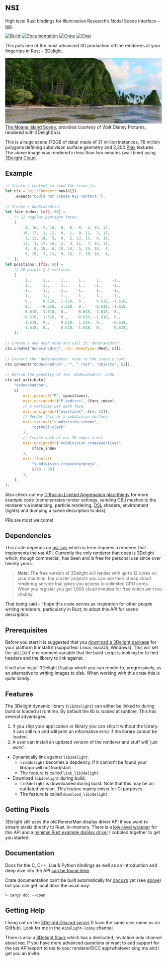 # ɴsɪ

High level Rust bindings for Illumination Research’s Nodal Scene Interface – [ɴsɪ](https://nsi.readthedocs.io/).

[![Build](https://github.com/virtualritz/nsi/workflows/Build/badge.svg)](https://github.com/virtualritz/nsi/actions)
[![Documentation](https://docs.rs/nsi/badge.svg)](https://docs.rs/nsi)
[![Crate](https://img.shields.io/crates/v/nsi.svg)](https://crates.io/crates/nsi)
[![Chat](https://badges.gitter.im/n-s-i/community.svg)](https://gitter.im/n-s-i/community)

This puts one of the most advanced 3D production offline renderers at your fingertips in Rust – [3Delight](https://www.3delight.com/).

![Moana Island, rendered with 3Delight|ɴsɪ](moana_island.jpg)
[The Moana Island Scene](https://www.technology.disneyanimation.com/islandscene), provided courtesy of Walt Disney Pictures, rendered with 3Delight|ɴsɪ.

This is a huge scene (72GB of data) made of 31 million instances, 78 million polygons defining subdivison surface geometry and 2,300 [Ptex](http://ptex.us/) textures. The above image was rendered in less than two minutes (wall time) using [3Delight Cloud](https://documentation.3delightcloud.com/display/3DLC/Cloud+Rendering+Speed).

## Example

```rust
// Create a context to send the scene to.
let ctx = nsi::Context::new(&[])
    .expect("Could not create NSI context.");

// Create a dodecahedron.
let face_index: [u32; 60] =
    // 12 regular pentagon faces.
    [
         0, 16,  2, 10,  8,  0,  8,  4, 14, 12,
        16, 17,  1, 12,  0,  1,  9, 11,  3, 17,
         1, 12, 14,  5,  9,  2, 13, 15,  6, 10,
        13,  3, 17, 16,  2,  3, 11,  7, 15, 13,
         4,  8, 10,  6, 18, 14,  5, 19, 18,  4,
         5, 19,  7, 11,  9, 15,  7, 19, 18,  6,
    ];
let positions: [f32; 60] =
    // 20 points @ 3 vertices.
    [
         1.,     1.,     1.,     1.,     1.,    -1.,
         1.,    -1.,     1.,     1.,    -1.,    -1.,
        -1.,     1.,     1.,    -1.,     1.,    -1.,
        -1.,    -1.,     1.,    -1.,    -1.,    -1.,
         0.,     0.618,  1.618,  0.,     0.618, -1.618,
         0.,    -0.618,  1.618,  0.,    -0.618, -1.618,
         0.618,  1.618,  0.,     0.618, -1.618,  0.,
        -0.618,  1.618,  0.,    -0.618, -1.618,  0.,
         1.618,  0.,     0.618,  1.618,  0.,    -0.618,
        -1.618,  0.,     0.618, -1.618,  0.,    -0.618,
    ];

// Create a new mesh node and call it 'dodecahedron'.
ctx.create("dodecahedron", nsi::NodeType::Mesh, &[]);

// Connect the 'dodecahedron' node to the scene's root.
ctx.connect("dodecahedron", "", ".root", "objects", &[]);

// Define the geometry of the 'dodecahedron' node.
ctx.set_attribute(
    "dodecahedron",
    &[
        nsi::points!("P", &positions),
        nsi::unsigneds!("P.indices", &face_index),
        // 5 vertices per each face.
        nsi::unsigneds!("nvertices", &[5; 12]),
        // Render this as a subdivison surface.
        nsi::string!("subdivision.scheme",
            "catmull-clark"
        ),
        // Crease each of our 30 edges a bit.
        nsi::unsigneds!("subdivision.creasevertices",
            &face_index
        ),
        nsi::floats!(
            "subdivision.creasesharpness",
            &[10.; 30]
        ),
    ],
);
```
Also check out my [Diffusion Limited Aggregation play-thingy](https://github.com/virtualritz/rust-diffusion-limited-aggregation) for more example code (demonstrates render settings, sending OBJ meshes to the renderer via instancing, particle rendering, [OSL](https://github.com/imageworks/OpenShadingLanguage) shaders, environment (lights) and dumping a scene description to disk).

PRs are most welcome!

## Dependencies

This crate depends on [nsi-sys](https://github.com/virtualritz/nsi-sys) which in term requires a renderer that implements the ɴsɪ API.
Currently the only renderer that does is 3Delight which, though commercial, has been and is free for personal use since over twenty years.

> **_Note:_** The free version of 3Delight will render with up to 12 cores on your machine. For crazier projects you can use their cheap cloud rendering service that gives you access to unlimited CPU cores. When you register you get 1,000 cloud minutes for free which ain’t too shabby.

That being said – I hope this crate serves as inspiration for other people writing renderers, particularly in Rust, to adopt this API for scene description.

## Prerequisites

Before you start it is suggested that you [download a 3Delight package](https://www.3delight.com/download) for your platform & install it (supported: Linux, macOS, Windows).
This will set the `$DELIGHT` environment variable that the build script is looking for to find headers and the library to link against.

It will also install 3Delight Display which you can render to, progressively, as an alternative to writing images to disk. When working with this crate this is quite handy.

## Features
The 3Delight dynamic library (`lib3delight`) can either be linked to during build or loaded at runtime.
By default the lib is loaded at runtime. This has several advantages:
1. If you ship your application or library you can ship it without
   the library. It can still run and will print an informative error
   if the library cannot be loaded.
2. A user can install an updated version of the renderer and stuff
   will ‘just work’.

* Dynamically link against `lib3delight`.
  * `lib3delight` becomes a depdency. If it cannot't be found your
    lib/app will not load/start.
  * The feature is called `link_lib3delight`.
* Download `lib3delight` during build.
  * `lib3delight` is downloaded during build. Note that this may be
    an outdated version. This feature mainly exists for CI purposes.
  * The feature is called `download_lib3delight`.

## Getting Pixels

3Delight still uses the old RenderMan display driver API if you want to stream pixels directly to Rust, in-memory.
There is a [low-level wrapper](https://github.com/virtualritz/ndspy-sys) for this API and a [minimal Rust example display driver](https://github.com/virtualritz/r-display) I cobbled together to get you started.

## Documentation

Docs for the C, C++, Lua & Python bindings as well as an introduction and deep dive into the API [can be found here](https://nsi.readthedocs.io/).

Crate documentation can’t be built automatically for [docs.rs](https://docs.rs/crate/nsi/) yet (see [above](#Dependencies)) but you can get local docs the usual way:

```terminal
> cargo doc --open
```

## Getting Help

I hang out on the [3Delight Discord server](https://discord.gg/MGtJx4q) (I have the same user name as on GitHub). Look for me in the `#3delight-lobby` channel.

There is also a [3Delight Slack](https://join.slack.com/t/3delight/shared_invite/zt-eipakj10-lK84ZzUzWgDw0qJ3Z3KuOg) which has a dedicated, invitation only channel about ɴsɪ. If you have more advanced questions or want to add support for the ɴsɪ API/export to ɴsɪ to your renderer/DCC app/whatever ping me and I get you an invite.
